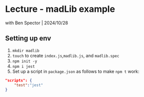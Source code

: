 # Lecture - madLib example
with Ben Spector | 2024/10/28

## Setting up env
1. `mkdir madlib`
2. `touch` to create `index.js`,`madlib.js`, and `madlib.spec`
3. `npm init -y`
4. `npm i jest`
5. Set up a script in `package.json` as follows to make `npm t` work:
```json
"scripts": {
    "test":"jest"
}
```
